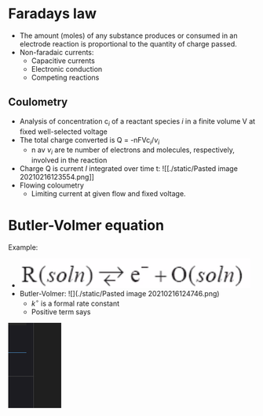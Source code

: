 # Faradays law
- The amount (moles) of any substance produces or consumed in an electrode reaction is proportional to the quantity of charge passed.
- Non-faradaic currents:
	- Capacitive currents
	- Electronic conduction
	- Competing reactions

## Coulometry
- Analysis of concentration c$_i$ of a reactant species $i$ in a finite volume V at fixed well-selected voltage
- The total charge converted is Q = -nFVc$_i$/$\nu_i$
	- n av $\nu_i$ are te number of electrons and molecules, respectively, involved in the reaction
- Charge Q is current $I$ integrated over time t: ![[./static/Pasted image 20210216123554.png]]
- Flowing coloumetry
	- Limiting current at given flow and fixed voltage.

# Butler-Volmer equation
Example:
- ![](./static/20210216124730.png)
- Butler-Volmer: ![](./static/Pasted image 20210216124746.png)
	- $k^{\circ}$ is a formal rate constant
	- Positive term says 

![](./static/2021-03-22-08-45-15.png)